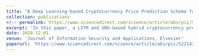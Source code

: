 ```yaml
---
title: "A Deep Learning-based Cryptocurrency Price Prediction Scheme for Financial Institutions"
collection: publications
<!-- permalink: https://www.sciencedirect.com/science/article/abs/pii/S2214212620307535 00 -->
excerpt: 'In this paper, a LSTM and GRU-based hybrid cryptocurrency prediction scheme is proposed, which focuses on two cryptocurrencies, namely Litecoin and Monero. The results depict that the proposed scheme predicts the prices with high accuracy, revealing that the scheme can be applied in various cryptocurrencies price predictions.'
date: 2020-12-01
venue: 'Journal of Information Security and Applications, Elsevier'
paperurl: 'https://www.sciencedirect.com/science/article/abs/pii/S2214212620307535'
---
```

